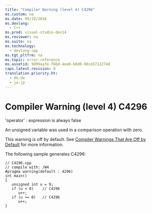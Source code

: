 ```yaml
---
title: "Compiler Warning (level 4) C4296"
ms.custom: na
ms.date: 09/19/2016
ms.devlang: 
  - C++
ms.prod: visual-studio-dev14
ms.reviewer: na
ms.suite: na
ms.technology: 
  - devlang-cpp
ms.tgt_pltfrm: na
ms.topic: error-reference
ms.assetid: 9d99aafe-f6bd-4ee0-b8d0-98ce5712274d
caps.latest.revision: 9
translation.priority.ht: 
  - de-de
  - ja-jp
---
```

# Compiler Warning (level 4) C4296
'operator' : expression is always false  
  
 An unsigned variable was used in a comparison operation with zero.  
  
 This warning is off by default. See [Compiler Warnings That Are Off by Default](../vs140/Compiler-Warnings-That-Are-Off-by-Default.md) for more information.  
  
 The following sample generates C4296:  
  
```  
// C4296.cpp  
// compile with: /W4  
#pragma warning(default : 4296)  
int main()  
{  
   unsigned int u = 9;  
   if (u < 0)    // C4296  
      u++;  
   if (u >= 0)   // C4296  
      u++;  
}  
```